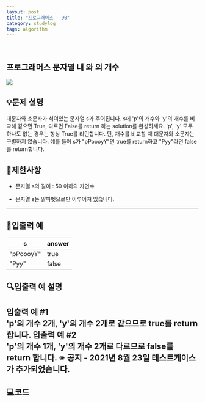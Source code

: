 ```yaml
---
layout: post
title: "프로그래머스 - 90"
category: studylog
tags: algorithm
---
```


<br>

## 프로그래머스 문자열 내 와 의 개수


![](https://velog.velcdn.com/images/dlsdud9098/post/e1464da6-734f-4172-a5d3-8df73b71a328/image.png)
## 💡문제 설명
대문자와 소문자가 섞여있는 문자열 s가 주어집니다. s에 'p'의 개수와 'y'의 개수를 비교해 같으면 True, 다르면 False를 return 하는 solution를 완성하세요. 'p', 'y' 모두 하나도 없는 경우는 항상 True를 리턴합니다. 단, 개수를 비교할 때 대문자와 소문자는 구별하지 않습니다.
예를 들어 s가 "pPoooyY"면 true를 return하고 "Pyy"라면 false를 return합니다.


## 🚫제한사항


* 문자열 s의 길이 : 50 이하의 자연수




* 문자열 s는 알파벳으로만 이루어져 있습니다.




---




## 🔢입출력 예




<table><thead><tr><th>s</th><th>answer</th></tr></thead><tbody><tr><td>"pPoooyY"</td><td>true</td></tr><tr><td>"Pyy"</td><td>false</td></tr></tbody>
</table>


## 🔍입출력 예 설명
입출력 예 #1<br/>'p'의 개수 2개, 'y'의 개수 2개로 같으므로 true를 return 합니다.
입출력 예 #2<br/>'p'의 개수 1개, 'y'의 개수 2개로 다르므로 false를 return 합니다.
※ 공지 - 2021년 8월 23일 테스트케이스가 추가되었습니다.
---


## 💻코드
